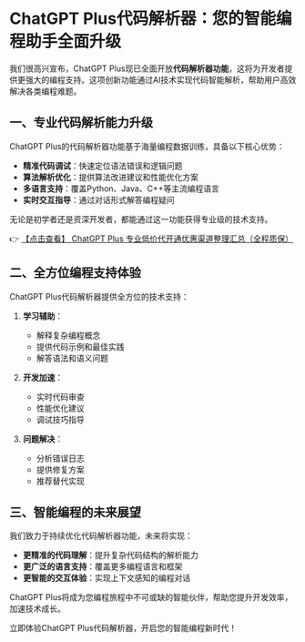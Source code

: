 # ChatGPT Plus代码解析器：您的智能编程助手全面升级

我们很高兴宣布，ChatGPT Plus现已全面开放**代码解析器功能**，这将为开发者提供更强大的编程支持。这项创新功能通过AI技术实现代码智能解析，帮助用户高效解决各类编程难题。

## 一、专业代码解析能力升级

ChatGPT Plus的代码解析器功能基于海量编程数据训练，具备以下核心优势：

- **精准代码调试**：快速定位语法错误和逻辑问题
- **算法解析优化**：提供算法改进建议和性能优化方案
- **多语言支持**：覆盖Python、Java、C++等主流编程语言
- **实时交互指导**：通过对话形式解答编程疑问

无论是初学者还是资深开发者，都能通过这一功能获得专业级的技术支持。

👉 [【点击查看】 ChatGPT Plus 专业低价代开通优惠渠道整理汇总（全程质保）](https://bit.ly/DaiKai)

## 二、全方位编程支持体验

ChatGPT Plus代码解析器提供全方位的技术支持：

1. **学习辅助**：
   - 解释复杂编程概念
   - 提供代码示例和最佳实践
   - 解答语法和语义问题

2. **开发加速**：
   - 实时代码审查
   - 性能优化建议
   - 调试技巧指导

3. **问题解决**：
   - 分析错误日志
   - 提供修复方案
   - 推荐替代实现

## 三、智能编程的未来展望

我们致力于持续优化代码解析器功能，未来将实现：

- **更精准的代码理解**：提升复杂代码结构的解析能力
- **更广泛的语言支持**：覆盖更多编程语言和框架
- **更智能的交互体验**：实现上下文感知的编程对话

ChatGPT Plus将成为您编程旅程中不可或缺的智能伙伴，帮助您提升开发效率，加速技术成长。

立即体验ChatGPT Plus代码解析器，开启您的智能编程新时代！